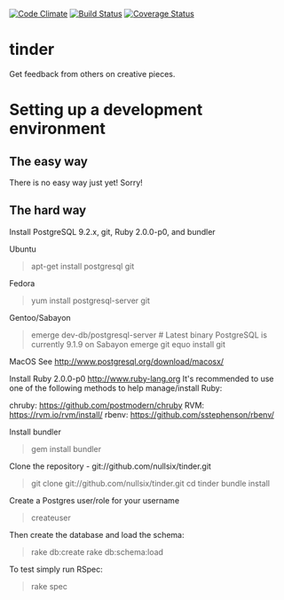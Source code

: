 [![Code Climate](https://codeclimate.com/github/nullsix/tinder.png)](https://codeclimate.com/github/nullsix/tinder)
[![Build Status](https://travis-ci.org/nullsix/tinder.png?branch=master)](https://travis-ci.org/nullsix/tinder)
[![Coverage Status](https://coveralls.io/repos/nullsix/tinder/badge.png?branch=master)](https://coveralls.io/r/nullsix/tinder?branch=master)

tinder
======

Get feedback from others on creative pieces.

Setting up a development environment
====================================

The easy way
------------
There is no easy way just yet! Sorry!

The hard way
------------

Install PostgreSQL 9.2.x, git, Ruby 2.0.0-p0, and bundler

Ubuntu
> apt-get install postgresql git

Fedora
> yum install postgresql-server git

Gentoo/Sabayon
> emerge dev-db/postgresql-server  # Latest binary PostgreSQL is currently 9.1.9 on Sabayon
> emerge git
> equo install git

MacOS
See http://www.postgresql.org/download/macosx/

Install Ruby 2.0.0-p0 http://www.ruby-lang.org
It's recommended to use one of the following methods to help manage/install Ruby:

chruby: https://github.com/postmodern/chruby
RVM: https://rvm.io/rvm/install/
rbenv: https://github.com/sstephenson/rbenv/

Install bundler
> gem install bundler

Clone the repository - git://github.com/nullsix/tinder.git
> git clone git://github.com/nullsix/tinder.git
> cd tinder
> bundle install

Create a Postgres user/role for your username
> createuser

Then create the database and load the schema:
> rake db:create
> rake db:schema:load

To test simply run RSpec:
> rake spec

